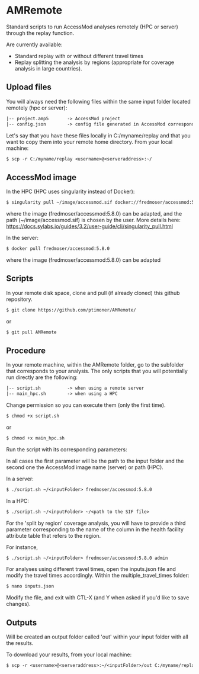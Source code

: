 # AMRemote
Standard scripts to run AccessMod analyses remotely (HPC or server) through the replay function. 

Are currently available:
- Standard replay with or without different travel times
- Replay splitting the analysis by regions (appropriate for coverage analysis in large countries).

## Upload files

You will always need the following files within the same input folder located remotely (hpc or server):

```txt 
|-- project.amp5       -> AccessMod project
|-- config.json        -> config file generated in AccessMod corresponding to the desired analysis
```

Let's say that you have these files locally in C:/myname/replay and that you want to copy them into your remote home directory. From your local machine:

```txt 
$ scp -r C:/myname/replay <username>@<serveraddress>:~/
```

## AccessMod image

In the HPC (HPC uses singularity instead of Docker):

```txt 
$ singularity pull ~/image/accessmod.sif docker://fredmoser/accessmod:5.8.0
```
where the image (fredmoser/accessmod:5.8.0) can be adapted, and the path (~/image/accessmod.sif) is chosen by the user. 
More details here: https://docs.sylabs.io/guides/3.2/user-guide/cli/singularity_pull.html

In the server:

```txt 
$ docker pull fredmoser/accessmod:5.8.0
```
where the image (fredmoser/accessmod:5.8.0) can be adapted

## Scripts

In your remote disk space, clone and pull (if already cloned) this github repository.

```txt 
$ git clone https://github.com/ptimoner/AMRemote/
```

or 

```txt 
$ git pull AMRemote
```
## Procedure

In your remote machine, within the AMRemote folder, go to the subfolder that corresponds to your analysis. The only scripts that you will potentially run directly are the following:

```txt 
|-- script.sh          -> when using a remote server
|-- main_hpc.sh        -> when using a HPC
```
Change permission so you can execute them (only the first time).

```txt 
$ chmod +x script.sh
```

or

```txt 
$ chmod +x main_hpc.sh
```

Run the script with its corresponding parameters:

In all cases the first parameter will be the path to the input folder and the second one the AccessMod image name (server) or path (HPC).

In a server:

```txt 
$ ./script.sh ~/<inputFolder> fredmoser/accessmod:5.8.0
```
In a HPC:

```txt 
$ ./script.sh ~/<inputFolder> ~/<path to the SIF file>
```
For the 'split by region' coverage analysis, you will have to provide a third parameter corresponding to the name of the column in the health facility attribute table that refers to the region.

For instance, 

```txt 
$ ./script.sh ~/<inputFolder> fredmoser/accessmod:5.8.0 admin
```

For analyses using different travel times, open the inputs.json file and modify the travel times accordingly. Within the multiple_travel_times folder:

```txt 
$ nano inputs.json
```
Modify the file, and exit with CTL-X (and Y when asked if you'd like to save changes).

## Outputs

Will be created an output folder called 'out' within your input folder with all the results.

To download your results, from your local machine:

```txt 
$ scp -r <username>@<serveraddress>:~/<inputFolder>/out C:/myname/replay 
```


